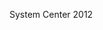 <Token xmlns:xlink="http://www.w3.org/1999/xlink">System Center 2012</Token>

<!--HONumber=Jul16_HO3-->


